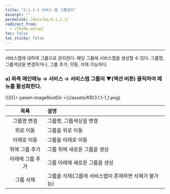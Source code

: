 ```yaml
---
title: "3.1.1-1 서비스 맵 그룹관리"
excerpt: ""
permalink: /docs/ko/4.1.1.1/
redirect_from:
  - /theme-setup/
toc: false
toc_sticky: false
---
```


---
서비스맵에 대하여 그룹으로 관리한다. 해당 그룹에 서비스맵을 생성할 수 있다. 그룹명, 그룹색상을 변경하거나, 그룹 추가, 이동, 삭제 가능하다.

### a\) 좌측 메인메뉴 → 서비스 → 서비스맵 그룹의  ▼\(액션 버튼\) 클릭하여 메뉴를 활성화한다.
![]({{< param imageRootDir >}}/assets/KR/3.1.1-1_1.png)

| 목록 | 설명 |
| :---: | :--- |
| 그룹명 변경 | 그룹명, 그룹색상을 변경 |
| 위로 이동 | 그룹을 위로 이동 |
| 아래로 이동 | 그룹을 아래로 이동 |
| 위에 그룹 추가 | 그룹 위에 새로운 그룹을 생성 |
| 아래에 그룹 추가 | 그룹 아래에 새로운 그룹을 생성 |
| 그룹 삭제 | 그룹을 삭제\(그룹에 서비스맵이 존재하면 삭제가 불가능\) |
